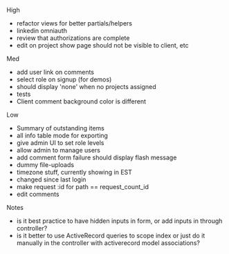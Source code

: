 High
- refactor views for better partials/helpers
- linkedin omniauth
- review that authorizations are complete
- edit on project show page should not be visible to client, etc

Med
- add user link on comments
- select role on signup (for demos)
- should display 'none' when no projects assigned
- tests
- Client comment background color is different

Low
- Summary of outstanding items
- all info table mode for exporting
- give admin UI to set role levels
- allow admin to manage users
- add comment form failure should display flash message
- dummy file-uploads
- timezone stuff, currently showing in EST
- changed since last login
- make request :id for path == request_count_id
- edit comments


Notes
- is it best practice to have hidden inputs in form, or add inputs in through controller?
- is it better to use ActiveRecord queries to scope index or just do it manually
in the controller with activerecord model associations?
